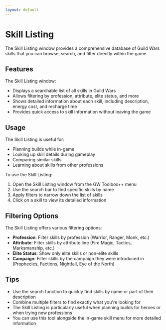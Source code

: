 ```yaml
---
layout: default
---
```


# Skill Listing

The Skill Listing window provides a comprehensive database of Guild Wars skills that you can browse, search, and filter directly within the game.

## Features

The Skill Listing window:
- Displays a searchable list of all skills in Guild Wars
- Allows filtering by profession, attribute, elite status, and more
- Shows detailed information about each skill, including description, energy cost, and recharge time
- Provides quick access to skill information without leaving the game

## Usage

The Skill Listing is useful for:
- Planning builds while in-game
- Looking up skill details during gameplay
- Comparing similar skills
- Learning about skills from other professions

To use the Skill Listing:
1. Open the Skill Listing window from the GW Toolbox++ menu
2. Use the search bar to find specific skills by name
3. Apply filters to narrow down the list of skills
4. Click on a skill to view its detailed information

## Filtering Options

The Skill Listing offers various filtering options:
- **Profession**: Filter skills by profession (Warrior, Ranger, Monk, etc.)
- **Attribute**: Filter skills by attribute line (Fire Magic, Tactics, Marksmanship, etc.)
- **Elite Status**: Show only elite skills or non-elite skills
- **Campaign**: Filter skills by the campaign they were introduced in (Prophecies, Factions, Nightfall, Eye of the North)

## Tips

- Use the search function to quickly find skills by name or part of their description
- Combine multiple filters to find exactly what you're looking for
- The Skill Listing is particularly useful when planning builds for heroes or when trying new professions
- You can use this tool alongside the in-game skill menu for more detailed information
